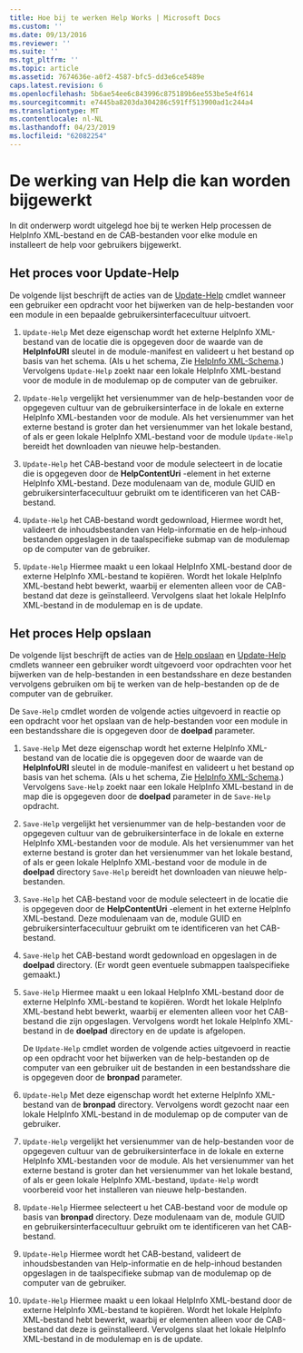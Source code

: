 ```yaml
---
title: Hoe bij te werken Help Works | Microsoft Docs
ms.custom: ''
ms.date: 09/13/2016
ms.reviewer: ''
ms.suite: ''
ms.tgt_pltfrm: ''
ms.topic: article
ms.assetid: 7674636e-a0f2-4587-bfc5-dd3e6ce5489e
caps.latest.revision: 6
ms.openlocfilehash: 5b6ae54ee6c843996c875189b6ee553be5e4f614
ms.sourcegitcommit: e7445ba8203da304286c591ff513900ad1c244a4
ms.translationtype: MT
ms.contentlocale: nl-NL
ms.lasthandoff: 04/23/2019
ms.locfileid: "62082254"
---
```

# <a name="how-updatable-help-works"></a>De werking van Help die kan worden bijgewerkt

In dit onderwerp wordt uitgelegd hoe bij te werken Help processen de HelpInfo XML-bestand en de CAB-bestanden voor elke module en installeert de help voor gebruikers bijgewerkt.

## <a name="the-update-help-process"></a>Het proces voor Update-Help

De volgende lijst beschrijft de acties van de [Update-Help](/powershell/module/Microsoft.PowerShell.Core/Update-Help) cmdlet wanneer een gebruiker een opdracht voor het bijwerken van de help-bestanden voor een module in een bepaalde gebruikersinterfacecultuur uitvoert.

1. `Update-Help` Met deze eigenschap wordt het externe HelpInfo XML-bestand van de locatie die is opgegeven door de waarde van de **HelpInfoURI** sleutel in de module-manifest en valideert u het bestand op basis van het schema. (Als u het schema, Zie [HelpInfo XML-Schema](./helpinfo-xml-schema.md).) Vervolgens `Update-Help` zoekt naar een lokale HelpInfo XML-bestand voor de module in de modulemap op de computer van de gebruiker.

2. `Update-Help` vergelijkt het versienummer van de help-bestanden voor de opgegeven cultuur van de gebruikersinterface in de lokale en externe HelpInfo XML-bestanden voor de module. Als het versienummer van het externe bestand is groter dan het versienummer van het lokale bestand, of als er geen lokale HelpInfo XML-bestand voor de module `Update-Help` bereidt het downloaden van nieuwe help-bestanden.

3. `Update-Help` het CAB-bestand voor de module selecteert in de locatie die is opgegeven door de **HelpContentUri** -element in het externe HelpInfo XML-bestand. Deze modulenaam van de, module GUID en gebruikersinterfacecultuur gebruikt om te identificeren van het CAB-bestand.

4. `Update-Help` het CAB-bestand wordt gedownload, Hiermee wordt het, valideert de inhoudsbestanden van Help-informatie en de help-inhoud bestanden opgeslagen in de taalspecifieke submap van de modulemap op de computer van de gebruiker.

5. `Update-Help` Hiermee maakt u een lokaal HelpInfo XML-bestand door de externe HelpInfo XML-bestand te kopiëren. Wordt het lokale HelpInfo XML-bestand hebt bewerkt, waarbij er elementen alleen voor de CAB-bestand dat deze is geïnstalleerd. Vervolgens slaat het lokale HelpInfo XML-bestand in de modulemap en is de update.

## <a name="the-save-help-process"></a>Het proces Help opslaan

De volgende lijst beschrijft de acties van de [Help opslaan](/powershell/module/Microsoft.PowerShell.Core/Save-Help) en [Update-Help](/powershell/module/Microsoft.PowerShell.Core/Update-Help) cmdlets wanneer een gebruiker wordt uitgevoerd voor opdrachten voor het bijwerken van de help-bestanden in een bestandsshare en deze bestanden vervolgens gebruiken om bij te werken van de help-bestanden op de de computer van de gebruiker.

De `Save-Help` cmdlet worden de volgende acties uitgevoerd in reactie op een opdracht voor het opslaan van de help-bestanden voor een module in een bestandsshare die is opgegeven door de **doelpad** parameter.

1. `Save-Help` Met deze eigenschap wordt het externe HelpInfo XML-bestand van de locatie die is opgegeven door de waarde van de **HelpInfoURI** sleutel in de module-manifest en valideert u het bestand op basis van het schema. (Als u het schema, Zie [HelpInfo XML-Schema](./helpinfo-xml-schema.md).) Vervolgens `Save-Help` zoekt naar een lokale HelpInfo XML-bestand in de map die is opgegeven door de **doelpad** parameter in de `Save-Help` opdracht.

2. `Save-Help` vergelijkt het versienummer van de help-bestanden voor de opgegeven cultuur van de gebruikersinterface in de lokale en externe HelpInfo XML-bestanden voor de module. Als het versienummer van het externe bestand is groter dan het versienummer van het lokale bestand, of als er geen lokale HelpInfo XML-bestand voor de module in de **doelpad** directory `Save-Help` bereidt het downloaden van nieuwe help-bestanden.

3. `Save-Help` het CAB-bestand voor de module selecteert in de locatie die is opgegeven door de **HelpContentUri** -element in het externe HelpInfo XML-bestand. Deze modulenaam van de, module GUID en gebruikersinterfacecultuur gebruikt om te identificeren van het CAB-bestand.

4. `Save-Help` het CAB-bestand wordt gedownload en opgeslagen in de **doelpad** directory. (Er wordt geen eventuele submappen taalspecifieke gemaakt.)

5. `Save-Help` Hiermee maakt u een lokaal HelpInfo XML-bestand door de externe HelpInfo XML-bestand te kopiëren. Wordt het lokale HelpInfo XML-bestand hebt bewerkt, waarbij er elementen alleen voor het CAB-bestand die zijn opgeslagen. Vervolgens wordt het lokale HelpInfo XML-bestand in de **doelpad** directory en de update is afgelopen.

   De `Update-Help` cmdlet worden de volgende acties uitgevoerd in reactie op een opdracht voor het bijwerken van de help-bestanden op de computer van een gebruiker uit de bestanden in een bestandsshare die is opgegeven door de **bronpad** parameter.

1. `Update-Help` Met deze eigenschap wordt het externe HelpInfo XML-bestand van de **bronpad** directory. Vervolgens wordt gezocht naar een lokale HelpInfo XML-bestand in de modulemap op de computer van de gebruiker.

2. `Update-Help` vergelijkt het versienummer van de help-bestanden voor de opgegeven cultuur van de gebruikersinterface in de lokale en externe HelpInfo XML-bestanden voor de module. Als het versienummer van het externe bestand is groter dan het versienummer van het lokale bestand, of als er geen lokale HelpInfo XML-bestand, `Update-Help` wordt voorbereid voor het installeren van nieuwe help-bestanden.

3. `Update-Help` Hiermee selecteert u het CAB-bestand voor de module op basis van **bronpad** directory. Deze modulenaam van de, module GUID en gebruikersinterfacecultuur gebruikt om te identificeren van het CAB-bestand.

4. `Update-Help` Hiermee wordt het CAB-bestand, valideert de inhoudsbestanden van Help-informatie en de help-inhoud bestanden opgeslagen in de taalspecifieke submap van de modulemap op de computer van de gebruiker.

5. `Update-Help` Hiermee maakt u een lokaal HelpInfo XML-bestand door de externe HelpInfo XML-bestand te kopiëren. Wordt het lokale HelpInfo XML-bestand hebt bewerkt, waarbij er elementen alleen voor de CAB-bestand dat deze is geïnstalleerd. Vervolgens slaat het lokale HelpInfo XML-bestand in de modulemap en is de update.